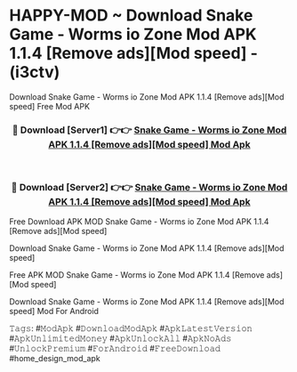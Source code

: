 # HAPPY-MOD ~ Download Snake Game - Worms io Zone Mod APK 1.1.4 [Remove ads][Mod speed] - (i3ctv)
Download Snake Game - Worms io Zone Mod APK 1.1.4 [Remove ads][Mod speed] Free Mod APK

<div align="center">
<h3>🔴 Download [Server1] 👉👉 <a href="https://apk-comot.site?title=Snake_Game_-_Worms_io_Zone_Mod_APK_1.1.4_[Remove_ads][Mod_speed]">Snake Game - Worms io Zone Mod APK 1.1.4 [Remove ads][Mod speed] Mod Apk</a></h3><br>

<h3>🔴 Download [Server2] 👉👉 <a href="https://apk-comot.site?title=Snake_Game_-_Worms_io_Zone_Mod_APK_1.1.4_[Remove_ads][Mod_speed]">Snake Game - Worms io Zone Mod APK 1.1.4 [Remove ads][Mod speed] Mod Apk</a></h3>
</div>


Free Download APK MOD Snake Game - Worms io Zone Mod APK 1.1.4 [Remove ads][Mod speed]

Download Snake Game - Worms io Zone Mod APK 1.1.4 [Remove ads][Mod speed] 

Free APK MOD Snake Game - Worms io Zone Mod APK 1.1.4 [Remove ads][Mod speed] 

Download Snake Game - Worms io Zone Mod APK 1.1.4 [Remove ads][Mod speed] Mod For Android

𝚃𝚊𝚐𝚜: #𝙼𝚘𝚍𝙰𝚙𝚔 #𝙳𝚘𝚠𝚗𝚕𝚘𝚊𝚍𝙼𝚘𝚍𝙰𝚙𝚔 #𝙰𝚙𝚔𝙻𝚊𝚝𝚎𝚜𝚝𝚅𝚎𝚛𝚜𝚒𝚘𝚗 #𝙰𝚙𝚔𝚄𝚗𝚕𝚒𝚖𝚒𝚝𝚎𝚍𝙼𝚘𝚗𝚎𝚢 #𝙰𝚙𝚔𝚄𝚗𝚕𝚘𝚌𝚔𝙰𝚕𝚕 #𝙰𝚙𝚔𝙽𝚘𝙰𝚍𝚜 #𝚄𝚗𝚕𝚘𝚌𝚔𝙿𝚛𝚎𝚖𝚒𝚞𝚖 #𝙵𝚘𝚛𝙰𝚗𝚍𝚛𝚘𝚒𝚍 #𝙵𝚛𝚎𝚎𝙳𝚘𝚠𝚗𝚕𝚘𝚊𝚍 #home_design_mod_apk